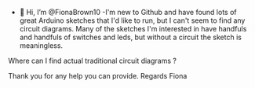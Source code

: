 - 👋 Hi, I’m @FionaBrown10
-I'm new to Github and have found lots of great Arduino sketches that I'd like to run, but I can't seem to find any circuit diagrams.   Many of the sketches I'm interested in have handfuls and handfuls of switches and leds, but without a circuit the sketch is meaningless.

Where can I find actual traditional circuit diagrams ?

Thank you for any help you can provide.
Regards
Fiona
